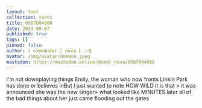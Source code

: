 ```yaml
---
layout: toot
collection: toots
title: 0907004000
date: 2024-09-07
published: true
tags: []
pinned: false
author: ⸸ commander ░ nova ⸸ :~$
avatar: /img/avatar/daemon.jpeg
mastodon: https://mastodon.online/@cmdr_nova/0907004000
---
```


I'm not downplaying things Emily, the woman who now fronts Linkin Park has done or believes inBut I just wanted to note HOW WILD it is that > it was announced she was the new singer> what looked like MINUTES later all of the bad things about her just came flooding out the gates
